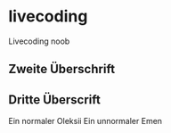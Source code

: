 # livecoding
Livecoding noob

## Zweite Überschrift

## Dritte Überscrift

Ein normaler Oleksii
Ein unnormaler Emen